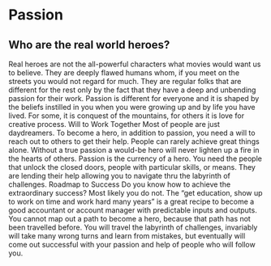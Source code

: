 # Passion

## Who are the real world heroes?


Real heroes are not the all-powerful characters what movies would want us to believe. They are deeply flawed humans whom, if you meet on the streets you would not regard for much. They are regular folks that are different for the rest only by the fact that they have a deep and unbending passion for their work. Passion is different for everyone and it is shaped by the beliefs instilled in you when you were growing up and by life you have lived. For some, it is conquest of the mountains, for others it is love for creative process.
Will to Work Together
Most of people are just daydreamers. To become a hero, in addition to passion, you need a will to reach out to others to get their help. People can rarely achieve great things alone. Without a true passion a would-be hero will never lighten up a fire in the hearts of others. Passion is the currency of a hero.
You need the people that unlock the closed doors, people with particular skills, or means. They are lending their help allowing you to navigate thru the labyrinth of challenges.
Roadmap to Success
Do you know how to achieve the extraordinary success? Most likely you do not.  The “get education, show up to work on time and work hard many years” is a great recipe to become a good accountant or account manager with predictable inputs and outputs. You cannot map out a path to become a hero, because that path has not been travelled before. 
You will travel the labyrinth of challenges, invariably will take many wrong turns and learn from mistakes, but eventually will come out successful with your passion and help of people who will follow you. 

